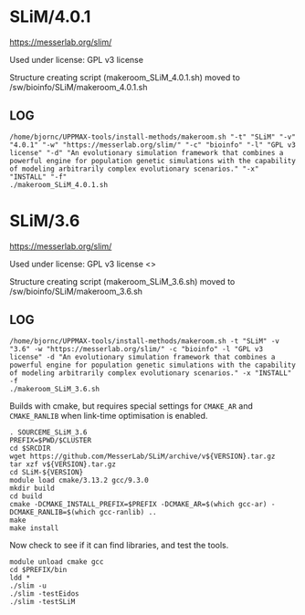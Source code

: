 SLiM/4.0.1
========================

<https://messerlab.org/slim/>

Used under license:
GPL v3 license


Structure creating script (makeroom_SLiM_4.0.1.sh) moved to /sw/bioinfo/SLiM/makeroom_4.0.1.sh

LOG
---

    /home/bjornc/UPPMAX-tools/install-methods/makeroom.sh "-t" "SLiM" "-v" "4.0.1" "-w" "https://messerlab.org/slim/" "-c" "bioinfo" "-l" "GPL v3 license" "-d" "An evolutionary simulation framework that combines a powerful engine for population genetic simulations with the capability of modeling arbitrarily complex evolutionary scenarios." "-x" "INSTALL" "-f"
    ./makeroom_SLiM_4.0.1.sh
SLiM/3.6
========================

<https://messerlab.org/slim/>

Used under license:
GPL v3 license
<>

Structure creating script (makeroom_SLiM_3.6.sh) moved to /sw/bioinfo/SLiM/makeroom_3.6.sh

LOG
---

    /home/bjornc/UPPMAX-tools/install-methods/makeroom.sh -t "SLiM" -v "3.6" -w "https://messerlab.org/slim/" -c "bioinfo" -l "GPL v3 license" -d "An evolutionary simulation framework that combines a powerful engine for population genetic simulations with the capability of modeling arbitrarily complex evolutionary scenarios." -x "INSTALL" -f
    ./makeroom_SLiM_3.6.sh


Builds with cmake, but requires special settings for `CMAKE_AR` and `CMAKE_RANLIB` when link-time optimisation is enabled.

    . SOURCEME_SLiM_3.6    
    PREFIX=$PWD/$CLUSTER
    cd $SRCDIR
    wget https://github.com/MesserLab/SLiM/archive/v${VERSION}.tar.gz
    tar xzf v${VERSION}.tar.gz
    cd SLiM-${VERSION}
    module load cmake/3.13.2 gcc/9.3.0
    mkdir build
    cd build
    cmake -DCMAKE_INSTALL_PREFIX=$PREFIX -DCMAKE_AR=$(which gcc-ar) -DCMAKE_RANLIB=$(which gcc-ranlib) ..
    make
    make install

Now check to see if it can find libraries, and test the tools.

    module unload cmake gcc
    cd $PREFIX/bin
    ldd *
    ./slim -u
    ./slim -testEidos
    ./slim -testSLiM

